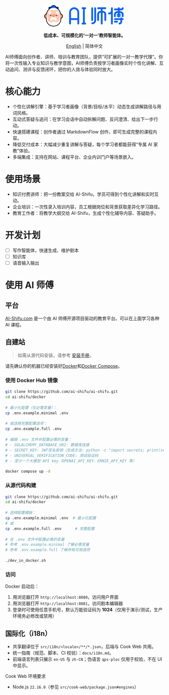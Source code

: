 <div align="center">
  <img src="assets/logo_zh.png" width=256></img>
<p><strong>低成本、可规模化的‘一对一’教师智能体。</strong></p>

[English](README.md) | 简体中文

</div>

AI师傅面向创作者、讲师、培训与教育团队，提供“可扩展的一对一教学代理”。你将一次性输入专业知识与教学意图，AI师傅负责按学习者画像实时个性化讲解、互动追问、测评与反馈闭环，把你的人效与体验同时放大。

# 核心能力
- 个性化讲解引擎：基于学习者画像（背景/目标/水平）动态生成讲解路径与用词风格。
- 互动式答疑与追问：在学习会话中自动拆解问题、反问澄清、给出下一步行动。
- 快速搭建课程：创作者通过 MarkdownFlow 创作，即可生成完整的课程内容。
- 降低交付成本：大幅减少重复讲解与答疑，每个学习者都能获得“专属 AI 家教”体验。
- 多端集成：支持在网站、课程平台、企业内训门户等场景嵌入。


# 使用场景
- 知识付费讲师：把一份教案交给 AI-Shifu，学员可得到个性化讲解和实时互动。
- 企业培训：一次性录入培训内容，员工根据岗位和背景获取差异化学习路径。
- 教育工作者：将教学大纲交给 AI-Shifu，生成个性化辅导内容、答疑助手。


# 开发计划

- [ ] 写作智能体，快速生成、维护剧本
- [ ] 知识库
- [ ] 语音输入输出

# 使用 AI 师傅

## 平台

[AI-Shifu.com](https://ai-shifu.com) 是一个由 AI 师傅开源项目驱动的教育平台。可以在上面学习各种 AI 课程。

## 自建站

> 如需从源代码安装，请参考 [安装手册](INSTALL_MANUAL.md)。

请先确认你的机器已经安装好[Docker](https://docs.docker.com/get-docker/)和[Docker Compose](https://docs.docker.com/compose/install/)。

### 使用 Docker Hub 镜像

```bash
git clone https://github.com/ai-shifu/ai-shifu.git
cd ai-shifu/docker

# 最小化配置（仅必需变量）：
cp .env.example.minimal .env

# 或选择完整配置选项：
cp .env.example.full .env

# 编辑 .env 文件并配置必需的变量：
# - SQLALCHEMY_DATABASE_URI: 数据库连接
# - SECRET_KEY: JWT签名密钥（生成方法: python -c "import secrets; print(secrets.token_urlsafe(32))"）
# - UNIVERSAL_VERIFICATION_CODE: 测试验证码
# - 至少一个大模型 API key（OPENAI_API_KEY、ERNIE_API_KEY 等）

docker compose up -d
```

### 从源代码构建

```bash
git clone https://github.com/ai-shifu/ai-shifu.git
cd ai-shifu/docker

# 选择配置模板：
cp .env.example.minimal .env  # 最小化配置
# 或
cp .env.example.full .env      # 完整配置

# 在 .env 文件中配置必需的变量
# 参考 .env.example.minimal 了解必需变量
# 参考 .env.example.full 了解所有可用选项

./dev_in_docker.sh
```

### 访问

Docker 启动后：
1. 用浏览器打开 `http://localhost:8080`，访问用户界面
2. 用浏览器打开 `http://localhost:8081`，访问剧本编辑器
3. 登录时可使用任意手机号，默认万能验证码为 **1024**（仅用于演示/测试，生产环境务必修改或禁用）

## 国际化（i18n）

- 共享翻译位于 `src/i18n/<locale>/**/*.json`，后端与 Cook Web 共用。
- 统一指南（规范、脚本、CI 校验）：`docs/i18n.md`。
- 前端语言列表只展示 `en-US` 与 `zh-CN`；伪语言 `qps-ploc` 仅用于校验，不在 UI 中显示。

Cook Web 环境要求
- Node.js `22.16.0`（参见 `src/cook-web/package.json#engines`）
